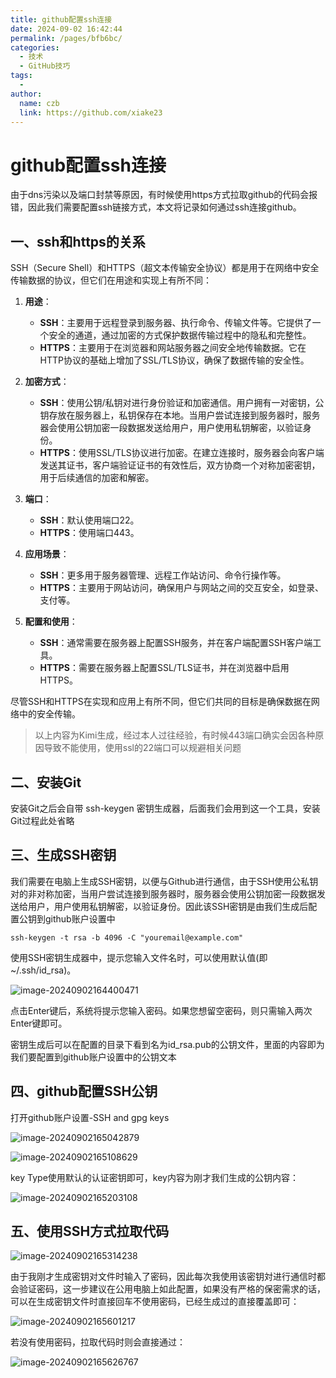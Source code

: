 ```yaml
---
title: github配置ssh连接
date: 2024-09-02 16:42:44
permalink: /pages/bfb6bc/
categories:
  - 技术
  - GitHub技巧
tags:
  - 
author: 
  name: czb
  link: https://github.com/xiake23
---
```

# github配置ssh连接

由于dns污染以及端口封禁等原因，有时候使用https方式拉取github的代码会报错，因此我们需要配置ssh链接方式，本文将记录如何通过ssh连接github。



## 一、ssh和https的关系

SSH（Secure Shell）和HTTPS（超文本传输安全协议）都是用于在网络中安全传输数据的协议，但它们在用途和实现上有所不同：

1. **用途**：
   - **SSH**：主要用于远程登录到服务器、执行命令、传输文件等。它提供了一个安全的通道，通过加密的方式保护数据传输过程中的隐私和完整性。
   - **HTTPS**：主要用于在浏览器和网站服务器之间安全地传输数据。它在HTTP协议的基础上增加了SSL/TLS协议，确保了数据传输的安全性。

2. **加密方式**：
   - **SSH**：使用公钥/私钥对进行身份验证和加密通信。用户拥有一对密钥，公钥存放在服务器上，私钥保存在本地。当用户尝试连接到服务器时，服务器会使用公钥加密一段数据发送给用户，用户使用私钥解密，以验证身份。
   - **HTTPS**：使用SSL/TLS协议进行加密。在建立连接时，服务器会向客户端发送其证书，客户端验证证书的有效性后，双方协商一个对称加密密钥，用于后续通信的加密和解密。

3. **端口**：
   - **SSH**：默认使用端口22。
   - **HTTPS**：使用端口443。

4. **应用场景**：
   - **SSH**：更多用于服务器管理、远程工作站访问、命令行操作等。
   - **HTTPS**：主要用于网站访问，确保用户与网站之间的交互安全，如登录、支付等。

5. **配置和使用**：
   - **SSH**：通常需要在服务器上配置SSH服务，并在客户端配置SSH客户端工具。
   - **HTTPS**：需要在服务器上配置SSL/TLS证书，并在浏览器中启用HTTPS。

尽管SSH和HTTPS在实现和应用上有所不同，但它们共同的目标是确保数据在网络中的安全传输。

> 以上内容为Kimi生成，经过本人过往经验，有时候443端口确实会因各种原因导致不能使用，使用ssl的22端口可以规避相关问题



## 二、安装Git

安装Git之后会自带 ssh-keygen 密钥生成器，后面我们会用到这一个工具，安装Git过程此处省略

## 三、生成SSH密钥

我们需要在电脑上生成SSH密钥，以便与Github进行通信，由于SSH使用公私钥对的非对称加密，当用户尝试连接到服务器时，服务器会使用公钥加密一段数据发送给用户，用户使用私钥解密，以验证身份。因此该SSH密钥是由我们生成后配置公钥到github账户设置中

```shell
ssh-keygen -t rsa -b 4096 -C "youremail@example.com"
```

使用SSH密钥生成器中，提示您输入文件名时，可以使用默认值(即 ~/.ssh/id_rsa)。

![image-20240902164400471](https://fastly.jsdelivr.net/gh/xiake23/PicGo-Images/note/image-20240902164400471.png)

点击Enter键后，系统将提示您输入密码。如果您想留空密码，则只需输入两次Enter键即可。

密钥生成后可以在配置的目录下看到名为id_rsa.pub的公钥文件，里面的内容即为我们要配置到github账户设置中的公钥文本

## 四、github配置SSH公钥

打开github账户设置-SSH and gpg keys

![image-20240902165042879](https://fastly.jsdelivr.net/gh/xiake23/PicGo-Images/note/image-20240902165042879.png)

![image-20240902165108629](https://fastly.jsdelivr.net/gh/xiake23/PicGo-Images/note/image-20240902165108629.png)

key Type使用默认的认证密钥即可，key内容为刚才我们生成的公钥内容：

![image-20240902165203108](https://fastly.jsdelivr.net/gh/xiake23/PicGo-Images/note/image-20240902165203108.png)



## 五、使用SSH方式拉取代码

![image-20240902165314238](https://fastly.jsdelivr.net/gh/xiake23/PicGo-Images/note/image-20240902165314238.png)

由于我刚才生成密钥对文件时输入了密码，因此每次我使用该密钥対进行通信时都会验证密码，这一步建议在公用电脑上如此配置，如果没有严格的保密需求的话，可以在生成密钥文件时直接回车不使用密码，已经生成过的直接覆盖即可：

![image-20240902165601217](https://fastly.jsdelivr.net/gh/xiake23/PicGo-Images/note/image-20240902165601217.png)

若没有使用密码，拉取代码时则会直接通过：

![image-20240902165626767](https://fastly.jsdelivr.net/gh/xiake23/PicGo-Images/note/image-20240902165626767.png)